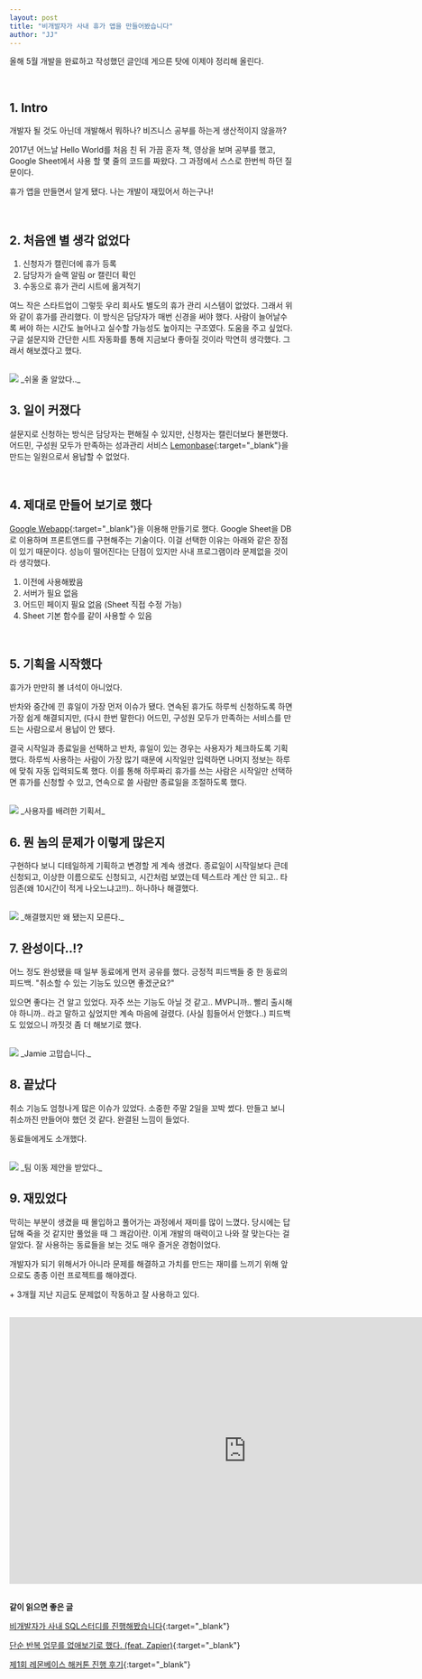 ```yaml
---
layout: post
title: "비개발자가 사내 휴가 앱을 만들어봤습니다"
author: "JJ"
---
```


올해 5월 개발을 완료하고 작성했던 글인데 게으른 탓에 이제야 정리해 올린다.


<br/>

## <a name="first"></a>1. Intro
개발자 될 것도 아닌데 개발해서 뭐하나? 비즈니스 공부를 하는게 생산적이지 않을까?

2017년 어느날 Hello  World를 처음 친 뒤 가끔 혼자 책, 영상을 보며 공부를 했고, Google Sheet에서 사용 할 몇 줄의 코드를 짜왔다. 그 과정에서 스스로 한번씩 하던 질문이다.

휴가 앱을 만들면서 알게 됐다. 나는 개발이 재밌어서 하는구나!


<br/>

## <a name="second"></a>2. 처음엔 별 생각 없었다

1. 신청자가 캘린더에 휴가 등록
2. 담당자가 슬랙 알림 or 캘린더 확인
3. 수동으로 휴가 관리 시트에 옮겨적기

여느 작은 스타트업이 그렇듯 우리 회사도 별도의 휴가 관리 시스템이 없었다. 그래서 위와 같이 휴가를 관리했다. 이 방식은 담당자가 매번 신경을 써야 했다. 사람이 늘어날수록 써야 하는 시간도 늘어나고 실수할 가능성도 높아지는 구조였다. 도움을 주고 싶었다. 구글 설문지와 간단한 시트 자동화를 통해 지금보다 좋아질 것이라 막연히 생각했다. 그래서 해보겠다고 했다.

<br/>

<img src="https://i.imgur.com/lEfE6l9.png" style="max-height: 400px; width:auto;">
_쉬울 줄 알았다.._


<br/>

## <a name="third"></a>3. 일이 커졌다

설문지로 신청하는 방식은 담당자는 편해질 수 있지만, 신청자는 캘린더보다 불편했다. 어드민, 구성원 모두가 만족하는 성과관리 서비스 [Lemonbase](https://lemonbase.com/?utm_source=jjblog&utm_medium=referral&utm_campaign=leavingapp){:target="_blank"}을 만드는 일원으로서 용납할 수 없었다.


<br/>

## <a name="fourth"></a>4. 제대로 만들어 보기로 했다

[Google Webapp](https://developers.google.com/apps-script/guides/web){:target="_blank"}을 이용해 만들기로 했다. Google Sheet을 DB로 이용하며 프론트앤드를 구현해주는 기술이다. 이걸 선택한 이유는 아래와 같은 장점이 있기 때문이다. 성능이 떨어진다는 단점이 있지만 사내 프로그램이라 문제없을 것이라 생각했다.

1. 이전에 사용해봤음
2. 서버가 필요 없음
3. 어드민 페이지 필요 없음 (Sheet 직접 수정 가능)
4. Sheet 기본 함수를 같이 사용할 수 있음


<br/>

## <a name="fifth"></a>5. 기획을 시작했다

휴가가 만만히 볼 녀석이 아니었다.

반차와 중간에 낀 휴일이 가장 먼저 이슈가 됐다. 연속된 휴가도 하루씩 신청하도록 하면 가장 쉽게 해결되지만, (다시 한번 말한다) 어드민, 구성원 모두가 만족하는 서비스를 만드는 사람으로서 용납이 안 됐다.

결국 시작일과 종료일을 선택하고 반차, 휴일이 있는 경우는 사용자가 체크하도록 기획했다. 하루씩 사용하는 사람이 가장 많기 때문에 시작일만 입력하면 나머지 정보는 하루에 맞춰 자동 입력되도록 했다. 이를 통해 하루짜리 휴가를 쓰는 사람은 시작일만 선택하면 휴가를 신청할 수 있고, 연속으로 쓸 사람만 종료일을 조절하도록 했다.

<br/>

<img src="https://i.imgur.com/1A6Ld3X.png" style="max-height: 500px; width:auto;">
_사용자를 배려한 기획서_


<br/>

## <a name="sixth"></a>6. 뭔 놈의 문제가 이렇게 많은지

구현하다 보니 디테일하게 기획하고 변경할 게 계속 생겼다. 종료일이 시작일보다 큰데 신청되고, 이상한 이름으로도 신청되고, 시간처럼 보였는데 텍스트라 계산 안 되고.. 타임존(왜 10시간이 적게 나오느냐고!!).. 하나하나 해결했다.

<br/>

<img src="https://i.imgur.com/KDgmwPo.png" style="max-height: 500px; width:auto;">
_해결했지만 왜 됐는지 모른다._


<br/>

## <a name="seventh"></a>7. 완성이다..!?

어느 정도 완성됐을 때 일부 동료에게 먼저 공유를 했다. 긍정적 피드백들 중 한 동료의 피드백. "취소할 수 있는 기능도 있으면 좋겠군요?"

있으면 좋다는 건 알고 있었다. 자주 쓰는 기능도 아닐 것 같고.. MVP니까.. 빨리 출시해야 하니까.. 라고 말하고 싶었지만 계속 마음에 걸렸다. (사실 힘들어서 안했다..) 피드백도 있었으니 까짓것 좀 더 해보기로 했다.

<br/>

<img src="https://imgur.com/yxm9OkY.png" style="max-height: 400px; width:auto;">
_Jamie 고맙습니다._


<br/>

## <a name="eighth"></a>8. 끝났다
취소 기능도 엄청나게 많은 이슈가 있었다. 소중한 주말 2일을 꼬박 썼다. 만들고 보니 취소까진 만들어야 했던 것 같다. 완결된 느낌이 들었다.

동료들에게도 소개했다.

<br/>

<img src="https://imgur.com/VQDhUhJ.png" style="max-height: 200px; width:auto;">
_팀 이동 제안을 받았다._


<br/>

## <a name="ninth"></a>9. 재밌었다

막히는 부분이 생겼을 때 몰입하고 풀어가는 과정에서 재미를 많이 느꼈다. 당시에는 답답해 죽을 것 같지만 풀었을 때 그 쾌감이란. 이게 개발의 매력이고 나와 잘 맞는다는 걸 알았다. 잘 사용하는 동료들을 보는 것도 매우 즐거운 경험이었다.

개발자가 되기 위해서가 아니라 문제를 해결하고 가치를 만드는 재미를 느끼기 위해 앞으로도 종종 이런 프로젝트를 해야겠다.

\+ 3개월 지난 지금도 문제없이 작동하고 잘 사용하고 있다.

<br/>

<div class="video-container">
<iframe width="840" height="472.5" src="https://www.youtube.com/embed/ETS6k5kMdo8" title="YouTube video player" frameborder="0" allow="accelerometer; autoplay; clipboard-write; encrypted-media; gyroscope; picture-in-picture" allowfullscreen></iframe>
</div>

<br/>

**같이 읽으면 좋은 글**

[비개발자가 사내 SQL스터디를 진행해봤습니다](https://jeongje.github.io/2021-10-24/story-sqlstudy){:target="_blank"}

[단순 반복 업무를 없애보기로 했다. (feat. Zapier)](https://jeongje.github.io/2022-07-30/story-automation-zapier){:target="_blank"}

[제1회 레몬베이스 해커톤 진행 후기](https://jeongje.github.io/2021-12-22/story-2021hackathon){:target="_blank"}